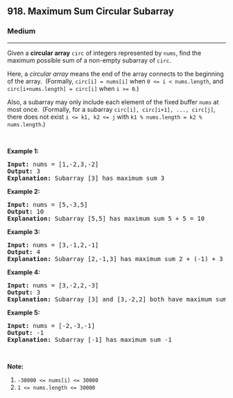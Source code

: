 <h2>918. Maximum Sum Circular Subarray</h2><h3>Medium</h3><hr><div><p>Given a <strong>circular&nbsp;array</strong>&nbsp;<code>circ</code> of integers represented by&nbsp;<code>nums</code>, find the maximum possible sum of a non-empty subarray of <code>circ</code>.</p>

<p>Here, a&nbsp;<em>circular&nbsp;array</em> means the end of the array connects to the beginning of the array.&nbsp; (Formally, <code>circ[i] = nums[i]</code> when <code>0 &lt;= i &lt; nums.length</code>, and <code>circ[i+nums.length] = circ[i]</code>&nbsp;when&nbsp;<code>i &gt;= 0</code>.)</p>

<p>Also, a subarray may only include each element of the fixed buffer <code>nums</code> at most once.&nbsp; (Formally, for a subarray <code>circ[i], circ[i+1], ..., circ[j]</code>, there does not exist <code>i &lt;= k1, k2 &lt;= j</code> with <code>k1 % nums.length&nbsp;= k2 % nums.length</code>.)</p>

<p>&nbsp;</p>

<div>
<p><strong>Example 1:</strong></p>

<pre><strong>Input: </strong>nums = <span id="example-input-1-1">[1,-2,3,-2]</span>
<strong>Output: </strong><span id="example-output-1">3
<strong>Explanation: </strong>Subarray [3] has maximum sum 3</span>
</pre>

<div>
<p><strong>Example 2:</strong></p>

<pre><strong>Input: </strong>nums = <span id="example-input-2-1">[5,-3,5]</span>
<strong>Output: </strong><span id="example-output-2">10
</span><span id="example-output-3"><strong>Explanation:</strong>&nbsp;</span><span id="example-output-1">Subarray [5,5] has maximum sum </span><span>5 + 5 = 10</span>
</pre>

<div>
<p><strong>Example 3:</strong></p>

<pre><strong>Input: </strong>nums = <span id="example-input-3-1">[3,-1,2,-1]</span>
<strong>Output: </strong><span id="example-output-3">4
<strong>Explanation:</strong>&nbsp;</span><span id="example-output-1">Subarray [2,-1,3] has maximum sum </span><span>2 + (-1) + 3 = 4</span>
</pre>

<div>
<p><strong>Example 4:</strong></p>

<pre><strong>Input: </strong>nums = <span id="example-input-4-1">[3,-2,2,-3]</span>
<strong>Output: </strong><span id="example-output-4">3
</span><span id="example-output-3"><strong>Explanation:</strong>&nbsp;</span><span id="example-output-1">Subarray [3] and [3,-2,2] both have maximum sum </span><span>3</span>
</pre>

<p><strong>Example 5:</strong></p>

<pre><strong>Input: </strong>nums = <span id="example-input-5-1">[-2,-3,-1]</span>
<strong>Output: </strong><span id="example-output-5">-1
</span><span id="example-output-3"><strong>Explanation:</strong>&nbsp;</span><span id="example-output-1">Subarray [-1] has maximum sum -1</span>
</pre>

<p>&nbsp;</p>

<p><strong>Note: </strong></p>

<ol>
	<li><code>-30000 &lt;= nums[i] &lt;= 30000</code></li>
	<li><code>1 &lt;= nums.length &lt;= 30000</code></li>
</ol>
</div>
</div>
</div>
</div>
</div>